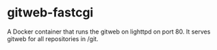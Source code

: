 # gitweb-fastcgi

A Docker container that runs the gitweb on lighttpd on port 80.  It serves gitweb for all repositories in /git.
